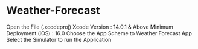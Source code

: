 # Weather-Forecast

Open the File (.xcodeproj)
Xcode Version : 14.0.1 & Above
Minimum Deployment (iOS) : 16.0
Choose the App Scheme to Weather Forecast App
Select the Simulator to run the Application
